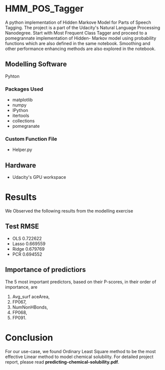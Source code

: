 # HMM_POS_Tagger
A python implementation of Hidden Markove Model for Parts of Speech Tagging. The project is a part of the Udacity's Natural
Language Processing Nanodegree. Start with Most Frequent Class Tagger and proceed to a pomegrannate implementation of Hidden-
Markov model using probability functions which are also defined in the same notebook. Smoothing and other performance enhancing
methods are also explored in the notebook.


## Modelling Software
Pyhton

### Packages Used
* matplotlib
* numpy
* IPython
* itertools
* collections
* pomegranate

### Custom Function File
* Helper.py


## Hardware
* Udacity's GPU workspace
 


# Results
We Observed the following results from the modelling exercise

## Test RMSE
* OLS     0.722622
* Lasso   0.669559
* Ridge   0.679769
* PCR     0.694552

## Importance of predictiors
The 5 most important predictors, based on their P-scores, in their order of importance, are  

1. Avg_surf aceArea,
2. FP067,
3. NumNonHBonds,
4. FP068,
5. FP091.

# Conclusion
For our use-case, we found Ordinary Least Square method to be the most effective Linear method to model chemical solubility.
 For detailed project report, please read <strong>predicting-chemical-solubility.pdf</strong>.
